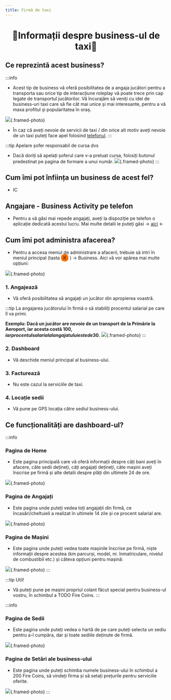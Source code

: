 ```yaml
---
title: Firmă de taxi
---
```


<script setup> 
    import KeyIcon from '../.vitepress/components/KeyIcon.vue'
</script>

# <span class="title-font"><center>:taxi:Informații despre business-ul de taxi:oncoming_taxi:</center></span>

## <span class="header-font">Ce reprezintă acest business?</span>

:::info
- Acest tip de business vă oferă posibilitatea de a angaja jucători pentru a transporta sau orice tip de interacțiune roleplay vă poate trece prin cap legate de transportul jucătorilor. Vă încurajăm să veniți cu idei de business-uri taxi care să fie cât mai unice și mai interesante, pentru a vă maxa profitul și popularitatea în oraș.

![](https://i.imgur.com/lbGG8xm.png){.framed-photo}

- În caz că aveți nevoie de servicii de taxi / din orice alt motiv aveți nevoie de un taxi puteți face apel folosind [telefonul](/general/telefon.html).
:::

:::tip Apelare șofer responsabil de cursa dvs
- Dacă doriți să apelați șoferul care v-a preluat cursa, folosiți butonul predestinat pe pagina de formare a unui număr.
![](https://i.imgur.com/mV3y7Ct.png){.framed-photo}
:::


## <span class="header-font">Cum îmi pot înființa un business de acest fel?</span>

- IC

## <span class="header-font">Angajare - Business Activity pe telefon</span>

- Pentru a vă găsi mai repede angajați, aveți la dispoziție pe telefon o aplicație dedicată acestui lucru. Mai multe detalii le puteți găsi -> [aici](/general/telefon.html#aplicatia-business-activity) <-

## <span class="header-font">Cum îmi pot administra afacerea?</span>

- Pentru a accesa meniul de administrare a afacerii, trebuie să intri în meniul principal (tasta <span style="padding: 3px 7px; border-radius: 10px; background-color: #ff6f00;">K</span> ) -> Business. Aici vă vor apărea mai multe opțiuni:

![](https://i.imgur.com/zntNOiY.png){.framed-photo}

### <span class="header-font">1. Angajează</span>

- Vă oferă posibilitatea să angajați un jucător din apropierea voastră.

:::tip
La angajarea jucătorului în firmă o să stabiliți procentul salarial pe care îl va primi. 

**Exemplu: Dacă un jucător are nevoie de un transport de la Primărie la Aeroport, iar acesta costă 100$, iar procentul salarial al angajatului este de 30%, angajatul va primi 30$.**
![](https://i.imgur.com/EUTLxiE.png){.framed-photo}
::: 

### <span class="header-font">2. Dashboard</span>

- Vă deschide meniul principal al business-ului.

### <span class="header-font">3. Facturează</span>

- Nu este cazul la serviciile de taxi.

### <span class="header-font">4. Locație sedii</span>

- Vă pune pe GPS locația către sediul business-ului.

## <span class="header-font">Ce funcționalități are dashboard-ul?</span>

:::info
### <span class="header-font">Pagina de Home</span>

- Este pagina principală care vă oferă informații despre câți bani aveți în afacere, câte sedii dețineți, câți angajați dețineți, câte mașini aveți înscrise pe firmă și alte detalii despre plăți din ultimele 24 de ore.

![](https://i.imgur.com/hwDM8Dm.png){.framed-photo}

### <span class="header-font">Pagina de Angajați</span>

- Este pagina unde puteți vedea toți angajații din firmă, ce încasări/cheltuieli a realizat în ultimele 14 zile și ce procent salarial are.

![](https://i.imgur.com/thfMBnt.png){.framed-photo}

### <span class="header-font">Pagina de Mașini</span>

- Este pagina unde puteți vedea toate mașinile înscrise pe firmă, niște informații despre acestea (km parcurși, model, nr. înmatriculare, nivelul de combustibil etc.) și câteva opțiuni pentru mașină:

![](https://i.imgur.com/MUdwrCu.png){.framed-photo}
:::

:::tip Util!
- Vă puteți pune pe mașini propriul colant făcut special pentru business-ul vostru, în schimbul a TODO Fire Coins.
:::

:::info
### <span class="header-font">Pagina de Sedii</span>

- Este pagina unde puteți vedea o hartă de pe care puteți selecta un sediu pentru a-l cumpăra, dar și toate sediile deținute de firmă.

![](https://i.imgur.com/s0LHOws.png){.framed-photo}

### <span class="header-font">Pagina de Setări ale business-ului</span>

- Este pagina unde puteți schimba numele business-ului în schimbul a 200 Fire Coins, să vindeți firma și să setați prețurile pentru serviciile oferite.

![](https://i.imgur.com/Aklb8wH.png){.framed-photo}
:::